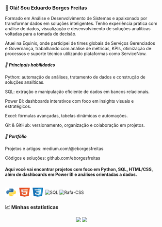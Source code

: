 ###  👋 Olá! Sou Eduardo Borges Freitas

<div>
Formado em Análise e Desenvolvimento de Sistemas e apaixonado por transformar dados em soluções inteligentes. Tenho experiência prática com análise de dados, visualização e desenvolvimento de soluções analíticas voltadas para a tomada de decisão.

Atuei na Equinix, onde participei de times globais de Serviços Gerenciados e Governança, trabalhando com análise de métricas, KPIs, otimização de processos e suporte técnico utilizando plataformas como ServiceNow.

##### 🧠 Principais habilidades
Python: automação de análises, tratamento de dados e construção de soluções analíticas.

SQL: extração e manipulação eficiente de dados em bancos relacionais.

Power BI: dashboards interativos com foco em insights visuais e estratégicos.

Excel: fórmulas avançadas, tabelas dinâmicas e automações.

Git & GitHub: versionamento, organização e colaboração em projetos.

##### 📁 Portfólio
Projetos e artigos: medium.com/@eborgesfreitas

Códigos e soluções: github.com/eborgesfreitas

</div>

#### Aqui você vai encontrar projetos com foco em Python, SQL, HTML/CSS, além de dashboards em Power BI e análises orientadas a dados.
<div style="display: inline_block"><br>
  <img align="center" alt="Rafa-Python" height="30" width="40" src="https://raw.githubusercontent.com/devicons/devicon/master/icons/python/python-original.svg">
  <img align="center" alt="Rafa-HTML" height="30" width="40" src="https://raw.githubusercontent.com/devicons/devicon/master/icons/html5/html5-original.svg">
  <img align="center" alt="Rafa-CSS" height="30" width="40" src="https://raw.githubusercontent.com/devicons/devicon/master/icons/css3/css3-original.svg">
  <img align="center" alt="SQL" height="30" width="40" src="https://www.eia.ai/content-assets/public/eyJhbGciOiJIUzI1NiJ9.eyJvYmplY3Rfa2V5IjoiaWl1M2hiOXJ2cXV5ajRpYXpjejhyaGl2ZGRkciIsImRvbWFpbiI6Ind3dy5laWEuYWkifQ.qJsoAnnPzcXuempOPv7mrroB9RxHJvFO5Yh8ZfJtSr4">
  <img align="center" alt="Rafa-CSS" height="30" width="40" src="https://img.icons8.com/?size=512&id=qYfwpsRXEcpc&format=png">
</div>

### :chart_with_upwards_trend: Minhas estatísticas

 <div align='center'>
  <img height="160em" src="https://github-readme-stats-git-masterrstaa-rickstaa.vercel.app/api?username=eborgesfreitas&show_icons=true&theme=blue-green&include_all_commits=true&count_private=true"/>
  <img height="160em" src="https://github-readme-stats-git-masterrstaa-rickstaa.vercel.app/api/top-langs/?username=eborgesfreitas&layout=compact&langs_count=7&theme=blue-green"/>
</div>
